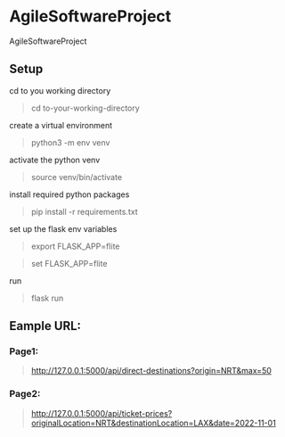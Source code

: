 # AgileSoftwareProject
AgileSoftwareProject

## Setup

cd to you working directory

> cd to-your-working-directory

create a virtual environment

> python3 -m env venv

activate the python venv

> source venv/bin/activate

install required python packages

> pip install -r requirements.txt

set up the flask env variables

> export FLASK_APP=flite

> set FLASK_APP=flite

run 

>flask run

## Eample URL:

### Page1:

> http://127.0.0.1:5000/api/direct-destinations?origin=NRT&max=50

### Page2:

> http://127.0.0.1:5000/api/ticket-prices?originalLocation=NRT&destinationLocation=LAX&date=2022-11-01

